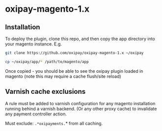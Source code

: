 # oxipay-magento-1.x

## Installation

To deploy the plugin, clone this repo, and then copy the app directory into your magento instance. E.g.

```bash
git clone https://github.com/oxipay/oxipay-magento-1.x ~/oxipay

cp ~/oxipay/app/* /path/to/magento/app

```

Once copied - you should be able to see the oxipay plugin loaded in magento (note this may require a cache flush/site reload)

## Varnish cache exclusions

A rule must be added to varnish configuration for any magento installation running behind a varnish backend. (Or any other proxy cache) to invalidate any payment controller action.

Must exclude: `.*oxipayments.`* from all caching.
